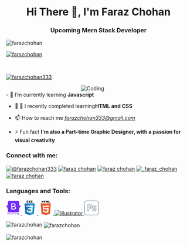 <h1 align="center">Hi There 👋, I'm Faraz Chohan</h1>
<h3 align="center">Upcoming Mern Stack Developer</h3>

<p align="left"> <img src="https://komarev.com/ghpvc/?username=farazchohan&label=Profile%20views&color=0e75b6&style=flat" alt="farazchohan" /> </p>

<p align="left"> <a href="https://github.com/ryo-ma/github-profile-trophy"><img src="https://github-profile-trophy.vercel.app/?username=farazchohan" alt="farazchohan" /></a> </p>
<br>
<p align="left"> <a href="https://twitter.com/@farazchohan333" target="blank"><img src="https://img.shields.io/twitter/follow/@farazchohan333?logo=twitter&style=for-the-badge" alt="farazchohan333" /></a> </p>
<img align="right" alt="Coding" width="300" src="https://aster.cloud/wp-content/uploads/2022/11/compiling-code.gif">

<br>
- 🌱 I’m currently learning <b>Javascript</b>

- 🤝 🔭 I recently completed learning<b>HTML and CSS</b>

- 📫 How to reach me <i>farazchohan333@gmail.com</i>

- ⚡ Fun fact <b>I'm also a Part-time Graphic Designer, with a passion for visual creativity</b>
  

<h3 align="left">Connect with me:</h3>
<p align="left">
<a href="https://twitter.com/@farazchohan333" target="blank"><img align="center" src="https://raw.githubusercontent.com/rahuldkjain/github-profile-readme-generator/master/src/images/icons/Social/twitter.svg" alt="@farazchohan333" height="30" width="40" /></a>
<a href="https://linkedin.com/in/faraz chohan" target="blank"><img align="center" src="https://raw.githubusercontent.com/rahuldkjain/github-profile-readme-generator/master/src/images/icons/Social/linked-in-alt.svg" alt="faraz chohan" height="30" width="40" /></a>
<a href="https://fb.com/faraz chohan" target="blank"><img align="center" src="https://raw.githubusercontent.com/rahuldkjain/github-profile-readme-generator/master/src/images/icons/Social/facebook.svg" alt="faraz chohan" height="30" width="40" /></a>
<a href="https://instagram.com/_faraz_chohan" target="blank"><img align="center" src="https://raw.githubusercontent.com/rahuldkjain/github-profile-readme-generator/master/src/images/icons/Social/instagram.svg" alt="_faraz_chohan" height="30" width="40" /></a>
<a href="https://www.behance.net/faraz chohan" target="blank"><img align="center" src="https://raw.githubusercontent.com/rahuldkjain/github-profile-readme-generator/master/src/images/icons/Social/behance.svg" alt="faraz chohan" height="30" width="40" /></a>
</p>

<h3 align="left">Languages and Tools:</h3>
<p align="left"> <a href="https://getbootstrap.com" target="_blank" rel="noreferrer"> <img src="https://raw.githubusercontent.com/devicons/devicon/master/icons/bootstrap/bootstrap-plain-wordmark.svg" alt="bootstrap" width="40" height="40"/> </a> <a href="https://www.w3schools.com/css/" target="_blank" rel="noreferrer"> <img src="https://raw.githubusercontent.com/devicons/devicon/master/icons/css3/css3-original-wordmark.svg" alt="css3" width="40" height="40"/> </a> <a href="https://www.w3.org/html/" target="_blank" rel="noreferrer"> <img src="https://raw.githubusercontent.com/devicons/devicon/master/icons/html5/html5-original-wordmark.svg" alt="html5" width="40" height="40"/> </a> <a href="https://www.adobe.com/in/products/illustrator.html" target="_blank" rel="noreferrer"> <img src="https://www.vectorlogo.zone/logos/adobe_illustrator/adobe_illustrator-icon.svg" alt="illustrator" width="40" height="40"/> </a> <a href="https://www.photoshop.com/en" target="_blank" rel="noreferrer"> <img src="https://raw.githubusercontent.com/devicons/devicon/master/icons/photoshop/photoshop-line.svg" alt="photoshop" width="40" height="40"/> </a> </p>

<p><img align="left" src="https://github-readme-stats.vercel.app/api/top-langs?username=farazchohan&show_icons=true&locale=en&layout=compact" alt="farazchohan" /></p>

<p>&nbsp;<img align="center" src="https://github-readme-stats.vercel.app/api?username=farazchohan&show_icons=true&locale=en" alt="farazchohan" /></p>

<p><img align="center" src="https://github-readme-streak-stats.herokuapp.com/?user=farazchohan&" alt="farazchohan" /></p>
